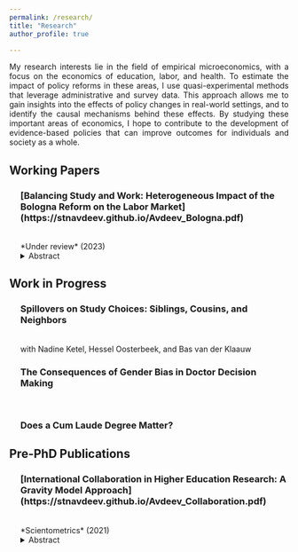 ```yaml
---
permalink: /research/
title: "Research"
author_profile: true

---
```


<p align="justify">  
My research interests lie in the field of empirical microeconomics, with a focus on the economics of education, labor, and health. To estimate the impact of policy reforms in these areas, I use quasi-experimental methods that leverage administrative and survey data. This approach allows me to gain insights into the effects of policy changes in real-world settings, and to identify the causal mechanisms behind these effects. By studying these important areas of economics, I hope to contribute to the development of evidence-based policies that can improve outcomes for individuals and society as a whole.
</p>

## Working Papers 

<div style="padding-left: 20px;">
<h3>[Balancing Study and Work: Heterogeneous Impact of the Bologna Reform on the Labor Market](https://stnavdeev.github.io/Avdeev_Bologna.pdf)</h3>
<br>
*Under review* (2023)
<br>
<details>
    <summary> Abstract </summary>
    <br>
    <p align="justify">  
The Bologna reform, the largest European education reform, was implemented in Russia in 2011. The reform shortened the duration of some undergraduate programs by one year and compressed their curricula. Using a difference–in–differences design, I find that the reform had no short– or medium–term adverse effects on employment. Further, I find that null average effects on wages mask considerable heterogeneity: while female graduates’ wages remained unaffected, male graduates experienced a wage decline. To explain these findings, I propose a novel model of students’ decision–making that predicts students with high (low) relative returns to education compared to returns to working would invest more (less) time in studying. Consistent with the model, I find that female students with high relative returns studied more intensively, optimally investing in their human capital and securing stable wages. In contrast, male students with low relative returns underinvested in their human capital, leading to a decline in wages. These intriguing findings shed light on the heterogeneous impact of educational reforms and the role of students’ decision–making in shaping labor market outcomes, inviting further exploration of similar reforms across different contexts.
     </p>
     </details> 
</div>

## Work in Progress

<div style="padding-left: 20px;">
<h3>Spillovers on Study Choices: Siblings, Cousins, and Neighbors</h3>
<br>
with Nadine Ketel, Hessel Oosterbeek, and Bas van der Klaauw
<br>
<h3>The Consequences of Gender Bias in Doctor Decision Making</h3>
<br>
<h3>Does a Cum Laude Degree Matter?</h3>
</div>

## Pre-PhD Publications

<div style="padding-left: 20px;">
<h3>[International Collaboration in Higher Education Research: A Gravity Model Approach](https://stnavdeev.github.io/Avdeev_Collaboration.pdf)</h3>
<br>
*Scientometrics* (2021)
<br>
<details>
    <summary> Abstract </summary>
    <br>
    <p align="justify">  
Although geographical distance has become less relevant in co–authorship for monodisciplinary fields such as economics, mathematics, and physics, little is known about international collaboration in multidisciplinary fields such as higher education. This paper studies collaboration patterns in higher education research using the Scopus database with the application of the gravity model. The results show that the intensity of collaboration is negatively associated with geographical distance and positively associated with linguistic commonality but these findings differ significantly between various world regions. European scholars appear to give preference to linguistically proximate partners over geographical neighbours. Although English is the lingua franca in science, language is not a significant factor for the formation of collaboration for North American and Asian researchers. These findings have policy implications for fostering multidisciplinary research in international partnerships.
     </p>
     </details> 
</div>
